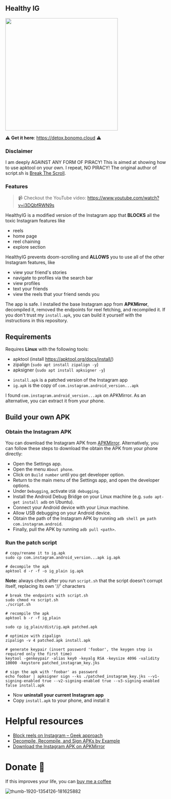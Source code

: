 ## Healthy IG
<img src="https://github.com/user-attachments/assets/c2b2658c-6cca-4100-bbfb-eba8ffd53ec2" width="350"  />

⚠️ **Get it here**: https://detox.bonomo.cloud ⚠️

### Disclaimer
I am deeply AGAINST ANY FORM OF PIRACY! This is aimed at showing how to use apktool on your own. I repeat, NO PIRACY! The original author of script.sh is [Break The Scroll](https://breakthescroll.com/).

### Features
> 📹 Checkout the YouTube video: https://www.youtube.com/watch?v=i3DQbfRWN9s

HealthyIG is a modified version of the Instagram app that **BLOCKS** all the toxic Instagram features like
* reels
* home page
* reel chaining
* explore section

HealthyIG prevents doom-scrolling and **ALLOWS** you to use all of the other
Instagram features, like

* view your friend's stories
* navigate to profiles via the search bar
* view profiles
* text your friends
* view the reels that your friend sends you

The app is safe. I installed the base Instagram app from **APKMirror**, decompiled it, removed the endpoints for reel fetching, and recompiled it. If you don't trust my `install.apk`, you can build it yourself with the instructions in this repository.

## Requirements
Requires **Linux** with the following tools:

* apktool (install https://apktool.org/docs/install/)
* zipalign (`sudo apt install zipalign -y`)
* apksigner (`sudo apt install apksigner -y`)

- `install.apk` is a patched version of the Instagram app
- `ig.apk` is the copy of `com.instagram.android_version...apk`

I found `com.instagram.android_version...apk` on APKMirror. As an alternative, you can extract it from your phone.

## Build your own APK
### Obtain the Instagram APK
You can download the Instagram APK from [APKMirror](https://www.apkmirror.com/apk/instagram/instagram-instagram/instagram-instagram-300-0-0-29-110-release/). Alternatively, you can follow these steps to download the obtain the APK from your phone directly:
* Open the Settings app.
* Open the menu `About phone`.
* Click on `Build number` until you get developer option.
* Return to the main menu of the Settings app, and open the developer options.
* Under `Debugging`, activate `USB debugging`.
* Install the Android Debug Bridge on your Linux machine (e.g. `sudo apt-get install adb` on Ubuntu).
* Connect your Android device with your Linux machine.
* Allow USB debugging on your Android device.
* Obtain the path of the Instagram APK by running `adb shell pm path com.instagram.android`.
* Finally, pull the APK by running `adb pull <path>`.

### Run the patch script
```
# copy/rename it to ig.apk
sudo cp com.instagram.android_version...apk ig.apk

# decompile the apk
apktool d -r -f -o ig_plain ig.apk
```

**Note:** always check after you run `script.sh` that the script doesn't corrupt itself, replacing its own '//' characters

```
# break the endpoints with script.sh
sudo chmod +x script.sh
./script.sh

# recompile the apk
apktool b -r -f ig_plain

sudo cp ig_plain/dist/ig.apk patched.apk

# optimize with zipalign
zipalign -v 4 patched.apk install.apk

# generate keypair (insert password 'foobar', the keygen step is required only the first time)
keytool -genkeypair -alias key0 -keyalg RSA -keysize 4096 -validity 10000 -keystore patched_instagram_key.jks

# sign the apk with 'foobar' as password
echo foobar | apksigner sign --ks ./patched_instagram_key.jks --v1-signing-enabled true --v2-signing-enabled true --v3-signing-enabled false install.apk
```
- Now **uninstall your current Instagram app**
- Copy `install.apk` to your phone, and install it

# Helpful resources
* [Block reels on Instagram – Geek approach](https://breakthescroll.com/block-reels-instagram/)
* [Decompile, Recompile, and Sign APKs by Example](https://umatechnology.org/decompile-recompile-and-sign-apks-by-example/)
* [Download the Instagram APK on APKMirror](https://www.apkmirror.com/apk/instagram/)

# Donate 🎁
If this improves your life, you can [buy me a coffee](https://buymeacoffee.com/servizibon0)

![thumb-1920-1354126-181625882](https://github.com/user-attachments/assets/5fc556f0-c09b-4f3b-8626-3f56a5156e5a)
